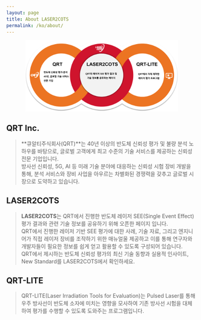 ```yaml
---
layout: page
title: About LASER2COTS
permalink: /ko/about/
---
```


<p align="center"> 
  <img src="/assets/about_diagram.png" style="max-width: 80%;">
</p>

## QRT Inc.
> **큐알티주식회사(QRT)**는 40년 이상의 반도체 신뢰성 평가 및 불량 분석 노하우를 바탕으로, 글로벌 고객에게 최고 수준의 기술 서비스를 제공하는 신뢰성 전문 기업입니다.  
방사선 신뢰성, 5G, AI 등 미래 기술 분야에 대응하는 신뢰성 시험 장비 개발을 통해, 분석 서비스와 장비 사업을 아우르는 차별화된 경쟁력을 갖추고 글로벌 시장으로 도약하고 있습니다.

## LASER2COTS
> **LASER2COTS**는 QRT에서 진행한 반도체 레이저 SEE(Single Event Effect) 평가 결과와 관련 기술 정보를 공유하기 위해 오픈한 페이지 입니다.  
QRT에서 진행한 레이저 기반 SEE 평가에 대한 사례, 기술 자료, 그리고 엔지니어가 직접 레이저 장비를 조작하기 위한 매뉴얼울 제공하고 이를 통해 연구자와 개발자들이 필요한 정보를 쉽게 얻고 활용할 수 있도록 구성되어 있습니다.  
QRT에서 제시하는 반도체 신뢰성 평가의 최신 기술 동향과 실용적 인사이트, New Standard를 LASER2COTS에서 확인하세요.


## QRT-LITE
> QRT-LITE(Laser Irradiation Tools for Evaluation)는 Pulsed Laser를 통해 우주 방사선이 반도체 소자에 미치는 영향을 모사하여 기존 방사선 시험을 대체하여 평가를 수행할 수 있도록 도와주는 프로그램입니다.
